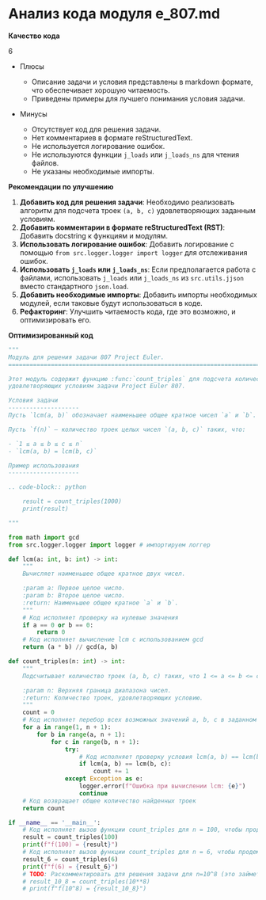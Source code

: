 # Анализ кода модуля e_807.md

**Качество кода**

6
- Плюсы
    - Описание задачи и условия представлены в markdown формате, что обеспечивает хорошую читаемость.
    - Приведены примеры для лучшего понимания условия задачи.

- Минусы
    - Отсутствует код для решения задачи.
    - Нет комментариев в формате reStructuredText.
    - Не используется логирование ошибок.
    - Не используются функции `j_loads` или `j_loads_ns` для чтения файлов.
    - Не указаны необходимые импорты.

**Рекомендации по улучшению**

1.  **Добавить код для решения задачи**: Необходимо реализовать алгоритм для подсчета троек `(a, b, c)` удовлетворяющих заданным условиям.
2.  **Добавить комментарии в формате reStructuredText (RST)**: Добавить docstring к функциям и модулям.
3.  **Использовать логирование ошибок**: Добавить логирование с помощью `from src.logger.logger import logger` для отслеживания ошибок.
4.  **Использовать `j_loads` или `j_loads_ns`**: Если предполагается работа с файлами, использовать `j_loads` или `j_loads_ns` из `src.utils.jjson` вместо стандартного `json.load`.
5. **Добавить необходимые импорты**: Добавить импорты необходимых модулей, если таковые будут использоваться в коде.
6. **Рефакторинг**: Улучшить читаемость кода, где это возможно, и оптимизировать его.

**Оптимизированный код**

```python
"""
Модуль для решения задачи 807 Project Euler.
=========================================================================================

Этот модуль содержит функцию :func:`count_triples` для подсчета количества троек (a, b, c)
удовлетворяющих условиям задачи Project Euler 807.

Условия задачи
--------------------
Пусть `lcm(a, b)` обозначает наименьшее общее кратное чисел `a` и `b`.

Пусть `f(n)` – количество троек целых чисел `(a, b, c)` таких, что:

- `1 ≤ a ≤ b ≤ c ≤ n`
- `lcm(a, b) = lcm(b, c)`

Пример использования
--------------------

.. code-block:: python

    result = count_triples(1000)
    print(result)

"""

from math import gcd
from src.logger.logger import logger # импортируем логгер

def lcm(a: int, b: int) -> int:
    """
    Вычисляет наименьшее общее кратное двух чисел.

    :param a: Первое целое число.
    :param b: Второе целое число.
    :return: Наименьшее общее кратное `a` и `b`.
    """
    # Код исполняет проверку на нулевые значения
    if a == 0 or b == 0:
        return 0
    # Код исполняет вычисление lcm с использованием gcd
    return (a * b) // gcd(a, b)

def count_triples(n: int) -> int:
    """
    Подсчитывает количество троек (a, b, c) таких, что 1 <= a <= b <= c <= n и lcm(a, b) == lcm(b, c).

    :param n: Верхняя граница диапазона чисел.
    :return: Количество троек, удовлетворяющих условию.
    """
    count = 0
    # Код исполняет перебор всех возможных значений a, b, c в заданном диапазоне
    for a in range(1, n + 1):
        for b in range(a, n + 1):
            for c in range(b, n + 1):
                try:
                    # Код исполняет проверку условия lcm(a, b) == lcm(b, c)
                    if lcm(a, b) == lcm(b, c):
                        count += 1
                except Exception as e:
                    logger.error(f"Ошибка при вычислении lcm: {e}")
                    continue
    # Код возвращает общее количество найденных троек
    return count

if __name__ == '__main__':
    # Код исполняет вызов функции count_triples для n = 100, чтобы продемонстрировать пример работы
    result = count_triples(100)
    print(f"f(100) = {result}")
    # Код исполняет вызов функции count_triples для n = 6, чтобы продемонстрировать пример из условия
    result_6 = count_triples(6)
    print(f"f(6) = {result_6}")
    # TODO: Раскомментировать для решения задачи для n=10^8 (это займет много времени)
    # result_10_8 = count_triples(10**8)
    # print(f"f(10^8) = {result_10_8}")
```
